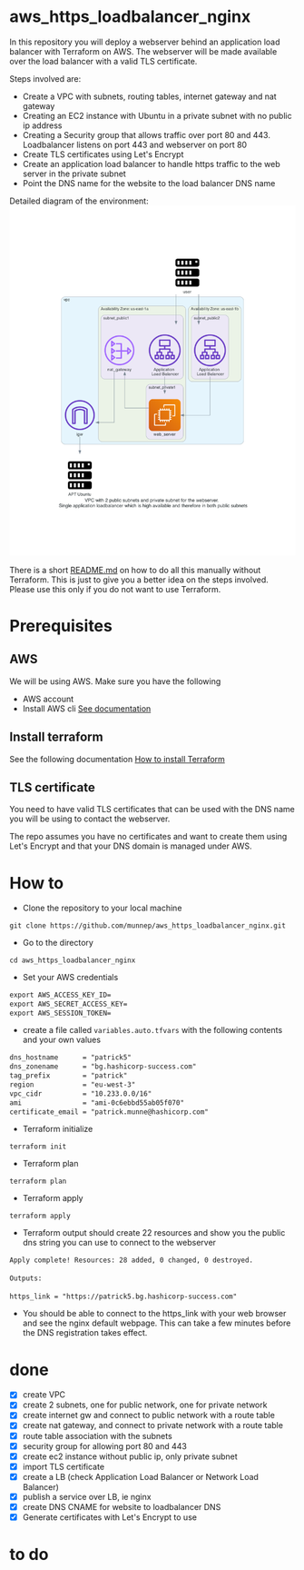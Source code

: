 # aws_https_loadbalancer_nginx

In this repository you will deploy a webserver behind an application load balancer with Terraform on AWS. The webserver will be made available over the load balancer with a valid TLS certificate.

Steps involved are: 
- Create a VPC with subnets, routing tables, internet gateway and nat gateway
- Creating an EC2 instance with Ubuntu in a private subnet with no public ip address
- Creating a Security group that allows traffic over port 80 and 443. Loadbalancer listens on port 443 and webserver on port 80
- Create TLS certificates using Let's Encrypt
- Create an application load balancer to handle https traffic to the web server in the private subnet
- Point the DNS name for the website to the load balancer DNS name

Detailed diagram of the environment:  
![](diagram/vpc-diagram.png)     

There is a short [README.md](manual_steps/README.md) on how to do all this manually without Terraform. This is just to give you a better idea on the steps involved. Please use this only if you do not want to use Terraform. 

# Prerequisites

## AWS
We will be using AWS. Make sure you have the following
- AWS account  
- Install AWS cli [See documentation](https://docs.aws.amazon.com/cli/latest/userguide/install-cliv2.html)

## Install terraform  
See the following documentation [How to install Terraform](https://learn.hashicorp.com/tutorials/terraform/install-cli)

## TLS certificate
You need to have valid TLS certificates that can be used with the DNS name you will be using to contact the webserver.  
  
The repo assumes you have no certificates and want to create them using Let's Encrypt and that your DNS domain is managed under AWS. 

# How to

- Clone the repository to your local machine
```
git clone https://github.com/munnep/aws_https_loadbalancer_nginx.git
```
- Go to the directory
```
cd aws_https_loadbalancer_nginx
```
- Set your AWS credentials
```
export AWS_ACCESS_KEY_ID=
export AWS_SECRET_ACCESS_KEY=
export AWS_SESSION_TOKEN=
```
- create a file called `variables.auto.tfvars` with the following contents and your own values
```
dns_hostname      = "patrick5"
dns_zonename      = "bg.hashicorp-success.com"
tag_prefix        = "patrick"
region            = "eu-west-3"
vpc_cidr          = "10.233.0.0/16"
ami               = "ami-0c6ebbd55ab05f070"
certificate_email = "patrick.munne@hashicorp.com"
```
- Terraform initialize
```
terraform init
```
- Terraform plan
```
terraform plan
```
- Terraform apply
```
terraform apply
```
- Terraform output should create 22 resources and show you the public dns string you can use to connect to the webserver
```
Apply complete! Resources: 28 added, 0 changed, 0 destroyed.

Outputs:

https_link = "https://patrick5.bg.hashicorp-success.com"
```
- You should be able to connect to the https_link with your web browser and see the nginx default webpage. This can take a few minutes before the DNS registration takes effect. 

# done
- [x] create VPC
- [x] create 2 subnets, one for public network, one for private network
- [x] create internet gw and connect to public network with a route table
- [x] create nat gateway, and connect to private network with a route table
- [x] route table association with the subnets 
- [x] security group for allowing port 80 and 443
- [x] create ec2 instance without public ip, only private subnet
- [x] import TLS certificate
- [x] create a LB (check Application Load Balancer or Network Load Balancer)
- [x] publish a service over LB, ie nginx
- [x] create DNS CNAME for website to loadbalancer DNS
- [x] Generate certificates with Let's Encrypt to use

# to do